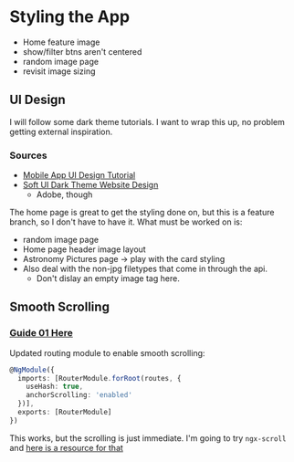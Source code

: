 # Styling the App

- Home feature image
- show/filter btns aren't centered
- random image page
- revisit image sizing

## UI Design

I will follow some dark theme tutorials.
I want to wrap this up, no problem getting external inspiration.

### Sources

- [Mobile App UI Design Tutorial](https://www.youtube.com/watch?v=jYAmKNOJ4Ck)
- [Soft UI Dark Theme Website Design](https://www.youtube.com/watch?v=-kTw4tP1rjw)
  - Adobe, though

The home page is great to get the styling done on, but this is a feature branch, so I don't have to have it.
What must be worked on is:

- random image page
- Home page header image layout
- Astronomy Pictures page -> play with the card styling
- Also deal with the non-jpg filetypes that come in through the api.
  - Don't dislay an empty image tag here.

## Smooth Scrolling

### [Guide 01 Here](https://medium.com/@navyjot/smooth-scroll-in-angular-c3e9942d23a1)

Updated routing module to enable smooth scrolling:

```ts
@NgModule({
  imports: [RouterModule.forRoot(routes, {
    useHash: true,
    anchorScrolling: 'enabled'
  })],
  exports: [RouterModule]
})
```

This works, but the scrolling is just immediate.
I'm going to try `ngx-scroll` and [here is a resource for that](https://stackoverflow.com/questions/46658522/how-to-smooth-scroll-to-page-anchor-in-angular-4-without-plugins-properly)
